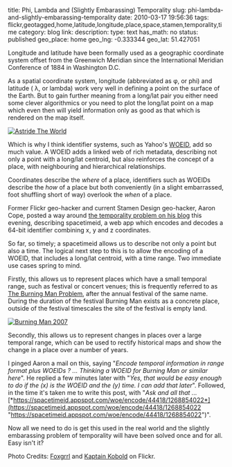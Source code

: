 title: Phi, Lambda and (Slightly Embarassing) Temporality
slug: phi-lambda-and-slightly-embarassing-temporality
date: 2010-03-17 19:56:36
tags: flickr,geotagged,home,latitude,longitude,place,space,stamen,temporality,time
category: blog
link: 
description: 
type: text
has_math: no
status: published
geo_place: home
geo_lng: -0.333344
geo_lat: 51.427051

Longitude and latitude have been formally used as a geographic coordinate system offset from the Greenwich Meridian since the International Meridian Conference of 1884 in Washington D.C.

As a spatial coordinate system, longitude (abbreviated as φ, or phi) and latitude ( λ, or lambda) work very well in defining a point on the surface of the Earth. But to gain further meaning from a long/lat pair you either need some clever algorithmics or you need to plot the long/lat point on a map which even then will yield information only as good as that which is rendered on the map itself.

[![Astride The World](https://farm1.static.flickr.com/175/445091217_e2c68ec958_d.jpg)](https://www.flickr.com/photos/kaptainkobold/445091217/ "Astride The World")

Which is why I think identifier systems, such as Yahoo's [WOEID](https://developer.yahoo.com/geo/geoplanet/guide/concepts.html#woeids "https://developer.yahoo.com/geo/geoplanet/guide/concepts.html#woeids"), add so much value. A WOEID adds a linked web of rich metadata, describing not only a point with a long/lat centroid, but also reinforces the concept of a place, with neighbouring and hierarchical relationships.

Coordinates describe the *where* of a place, identifiers such as WOEIDs describe the *how* of a place but both conveniently (in a slight embarrassed, foot shuffling short of way) overlook the *when* of a place.

<!-- TEASER_END -->

Former Flickr geo-hacker and current Stamen Design geo-hacker, Aaron Cope, posted a way around [the temporality problem on his blog](https://www.aaronland.info/weblog/2010/02/04/cheap/#spacetime "https://www.aaronland.info/weblog/2010/02/04/cheap/#spacetime") this evening, describing spacetimeid, a web app which encodes and decodes a 64-bit identifier combining x, y and z coordinates.

So far, so timely; a spacetimeid allows us to describe not only a point but also a time. The logical next step to this is to allow the encoding of a WOEID, that includes a long/lat centroid, with a time range. Two immediate use cases spring to mind.

Firstly, this allows us to represent places which have a small temporal range, such as festival or concert venues; this is frequently referred to as [The Burning Man Problem](https://en.wikipedia.org/wiki/Burning_man "https://en.wikipedia.org/wiki/Burning_man"), after the annual festival of the same name. During the duration of the festival Burning Man exists as a concrete place, outside of the festival timescales the site of the festival is empty land.

[![Burning Man 2007](https://farm4.static.flickr.com/3475/3974595767_5f5dfd75f1_d.jpg)](https://www.flickr.com/photos/foxgrrl/3974595767/ "Burning Man 2007")

Secondly, this allows us to represent changes in places over a large temporal range, which can be used to rectify historical maps and show the change in a place over a number of years.

I pinged Aaron a mail on this, saying "*Encode temporal information in range format plus WOEIDs ? ... Thinking a WOEID for Burning Man or similar here*". He replied a few minutes later with "*Yes, that would be easy enough to do if the (x) is the WOEID and the (y) time. I can add that later*". Followed, in the time it's taken me to write this post, with "*Ask and all that ...* [*https://spacetimeid.appspot.com/woe/encode/44418/1268854022*](https://spacetimeid.appspot.com/woe/encode/44418/1268854022 "https://spacetimeid.appspot.com/woe/encode/44418/1268854022")".

Now all we need to do is get this used in the real world and the slightly embarassing problem of temporality will have been solved once and for all. Easy isn't it?



Photo Credits: [Foxgrrl](https://www.flickr.com/photos/foxgrrl/3974595767/ "https://www.flickr.com/photos/foxgrrl/3974595767/") and [Kaptain Kobold](https://www.flickr.com/photos/kaptainkobold/445091217/ "https://www.flickr.com/photos/kaptainkobold/445091217/") on Flickr.


